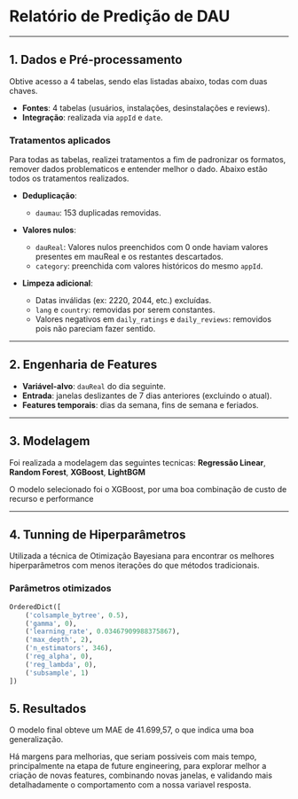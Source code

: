 # Relatório de Predição de DAU

---

## 1. Dados e Pré-processamento
Obtive acesso a 4 tabelas, sendo elas listadas abaixo, todas com duas chaves.

- **Fontes**: 4 tabelas (usuários, instalações, desinstalações e reviews).
- **Integração**: realizada via `appId` e `date`.

### Tratamentos aplicados
Para todas as tabelas, realizei tratamentos a fim de padronizar os formatos, remover dados problematicos e entender melhor o dado. Abaixo estão todos os tratamentos realizados.

- **Deduplicação**:
  - `daumau`: 153 duplicadas removidas.

- **Valores nulos**:
  - `dauReal`: Valores nulos preenchidos com 0 onde haviam valores presentes em mauReal e os restantes descartados.
  - `category`: preenchida com valores históricos do mesmo `appId`.

- **Limpeza adicional**:
  - Datas inválidas (ex: 2220, 2044, etc.) excluídas.
  - `lang` e `country`: removidas por serem constantes.
  - Valores negativos em `daily_ratings` e `daily_reviews`: removidos pois não pareciam fazer sentido.

---

## 2. Engenharia de Features

- **Variável-alvo**: `dauReal` do dia seguinte.
- **Entrada**: janelas deslizantes de 7 dias anteriores (excluindo o atual).
- **Features temporais**: dias da semana, fins de semana e feriados.

---

## 3. Modelagem
Foi realizada a modelagem das seguintes tecnicas: **Regressão Linear**, **Random Forest**, **XGBoost**, **LightBGM**

O modelo selecionado foi o XGBoost, por uma boa combinação de custo de recurso e performance

---

## 4. Tunning de Hiperparâmetros

Utilizada a técnica de Otimização Bayesiana para encontrar os melhores hiperparâmetros com menos iterações do que métodos tradicionais.

### Parâmetros otimizados
```python
OrderedDict([
    ('colsample_bytree', 0.5),
    ('gamma', 0),
    ('learning_rate', 0.03467909988375867),
    ('max_depth', 2),
    ('n_estimators', 346),
    ('reg_alpha', 0),
    ('reg_lambda', 0),
    ('subsample', 1)
])
```
## **5. Resultados**

O modelo final obteve um MAE de 41.699,57, o que indica uma boa generalização.

Há margens para melhorias, que seriam possiveis com mais tempo, principalmente na etapa de future engineering, para explorar melhor a criação de novas features, combinando novas janelas, e validando mais detalhadamente o comportamento com a nossa variavel resposta.